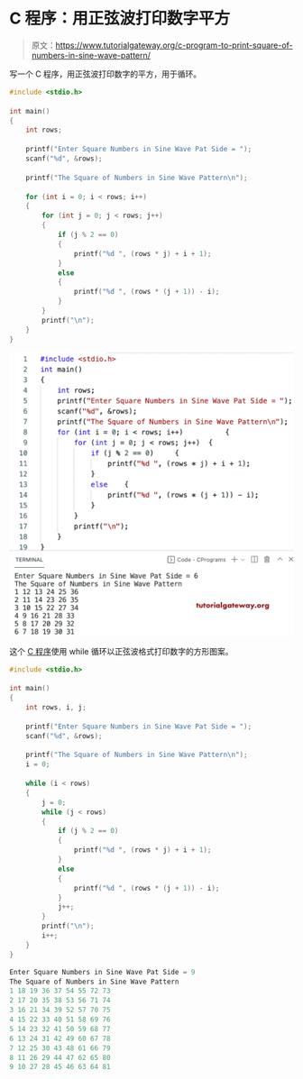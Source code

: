# C 程序：用正弦波打印数字平方

> 原文：<https://www.tutorialgateway.org/c-program-to-print-square-of-numbers-in-sine-wave-pattern/>

写一个 C 程序，用正弦波打印数字的平方，用于循环。

```c
#include <stdio.h>

int main()
{
	int rows;

	printf("Enter Square Numbers in Sine Wave Pat Side = ");
	scanf("%d", &rows);

	printf("The Square of Numbers in Sine Wave Pattern\n");

	for (int i = 0; i < rows; i++)
	{
		for (int j = 0; j < rows; j++)
		{
			if (j % 2 == 0)
			{
				printf("%d ", (rows * j) + i + 1);
			}
			else
			{
				printf("%d ", (rows * (j + 1)) - i);
			}
		}
		printf("\n");
	}
}
```

![C Program to Print Square of Numbers in Sine Wave Pattern](img/54f43008366a0a8c893d04e7f3d96685.png)

这个 [C 程序](https://www.tutorialgateway.org/c-programming-examples/)使用 while 循环以正弦波格式打印数字的方形图案。

```c
#include <stdio.h>

int main()
{
	int rows, i, j;

	printf("Enter Square Numbers in Sine Wave Pat Side = ");
	scanf("%d", &rows);

	printf("The Square of Numbers in Sine Wave Pattern\n");
	i = 0;

	while (i < rows)
	{
		j = 0;
		while (j < rows)
		{
			if (j % 2 == 0)
			{
				printf("%d ", (rows * j) + i + 1);
			}
			else
			{
				printf("%d ", (rows * (j + 1)) - i);
			}
			j++;
		}
		printf("\n");
		i++;
	}
}
```

```c
Enter Square Numbers in Sine Wave Pat Side = 9
The Square of Numbers in Sine Wave Pattern
1 18 19 36 37 54 55 72 73 
2 17 20 35 38 53 56 71 74 
3 16 21 34 39 52 57 70 75 
4 15 22 33 40 51 58 69 76 
5 14 23 32 41 50 59 68 77 
6 13 24 31 42 49 60 67 78 
7 12 25 30 43 48 61 66 79 
8 11 26 29 44 47 62 65 80 
9 10 27 28 45 46 63 64 81 
```